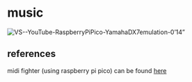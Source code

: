 # music
![VS--YouTube-RaspberryPiPico-YamahaDX7emulation-0’14”](https://github.com/user-attachments/assets/32e3c99a-8f0f-4977-a681-442ee3808be3)

## references
midi fighter (using raspberry pi pico) can be found [here](https://www.raspberrypi.com/news/make-a-raspberry-pi-pico-based-midi-fighter-hackspace-43/)
